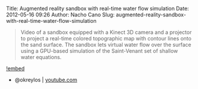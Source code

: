 Title: Augmented reality sandbox with real-time water flow simulation
Date: 2012-05-16 09:26
Author: Nacho Cano
Slug: augmented-reality-sandbox-with-real-time-water-flow-simulation

> Video of a sandbox equipped with a Kinect 3D camera and a projector to
> project a real-time colored topographic map with contour lines onto
> the sand surface. The sandbox lets virtual water flow over the surface
> using a GPU-based simulation of the Saint-Venant set of shallow water
> equations.

[!embed](https://www.youtube.com/watch?v=j9JXtTj0mzE)

- @okreylos | [youtube.com][]

  [youtube.com]: https://www.youtube.com/watch?v=j9JXtTj0mzE
    "Augmented reality sandbox with real-time water flow simulation"
